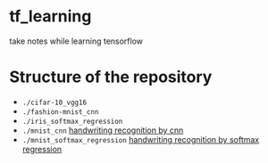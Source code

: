 # tf_learning
take notes while learning tensorflow

# Structure of the repository
* `./cifar-10_vgg16`
* `./fashion-mnist_cnn`
* `./iris_softmax_regression`
* `./mnist_cnn` [handwriting recognition by cnn](http://www.tensorfly.cn/tfdoc/tutorials/mnist_pros.html)
* `./mnist_softmax_regression` [handwriting recognition by softmax regression](http://www.tensorfly.cn/tfdoc/tutorials/mnist_beginners.html)